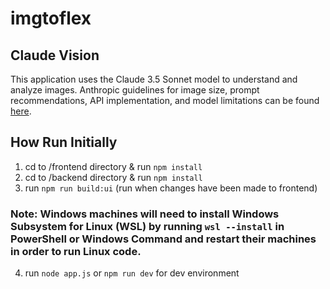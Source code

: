 # imgtoflex

## Claude Vision

This application uses the Claude 3.5 Sonnet model to understand and analyze images. Anthropic guidelines for image size, prompt recommendations, API implementation, and model limitations can be found [here](https://docs.anthropic.com/en/docs/build-with-claude/vision).

## How Run Initially

1. cd to /frontend directory & run `npm install`
2. cd to /backend directory & run `npm install`
3. run `npm run build:ui` (run when changes have been made to frontend)

### Note: Windows machines will need to install Windows Subsystem for Linux (WSL) by running `wsl --install` in PowerShell or Windows Command and restart their machines in order to run Linux code.

4. run `node app.js` or `npm run dev` for dev environment
